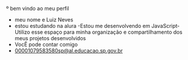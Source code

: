º bem vindo ao meu perfil
- meu nome e Luiz Neves
- estou estudando na alura -Estou me desenvolvendo em JavaScript-Utilizo esse espaço para minha organização e compartilhamento dos meus projetos desenvolvidos
- VocÊ pode contar comigo
- 00001079583580sp@al.educacao.sp.gov.br
